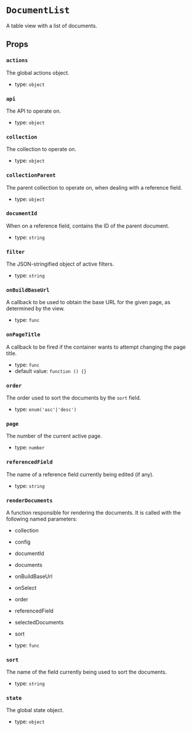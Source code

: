 `DocumentList`
==============

A table view with a list of documents.

Props
-----

### `actions`

The global actions object.

- type: `object`


### `api`

The API to operate on.

- type: `object`


### `collection`

The collection to operate on.

- type: `object`


### `collectionParent`

The parent collection to operate on, when dealing with a reference field.

- type: `object`


### `documentId`

When on a reference field, contains the ID of the parent document.

- type: `string`


### `filter`

The JSON-stringified object of active filters.

- type: `string`


### `onBuildBaseUrl`

A callback to be used to obtain the base URL for the given page, as
determined by the view.

- type: `func`


### `onPageTitle`

A callback to be fired if the container wants to attempt changing the
page title.

- type: `func`
- default value: `function () {}`


### `order`

The order used to sort the documents by the `sort` field.

- type: `enum('asc'|'desc')`


### `page`

The number of the current active page.

- type: `number`


### `referencedField`

The name of a reference field currently being edited (if any).

- type: `string`


### `renderDocuments`

A function responsible for rendering the documents. It is called with the
following named parameters:

- collection
- config
- documentId
- documents
- onBuildBaseUrl
- onSelect
- order
- referencedField
- selectedDocuments
- sort

- type: `func`


### `sort`

The name of the field currently being used to sort the documents.

- type: `string`


### `state`

The global state object.

- type: `object`

